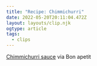 ```yaml
---
title: "Recipe: Chimmichurri"
date: 2022-05-20T20:11:04.472Z
layout: layouts/clip.njk
ogtype: article
tags:
  - clips
---
```

[Chimmichurri sauce](https://www.bonappetit.com/recipe/chimichurri-sauce-2) via Bon apetit 